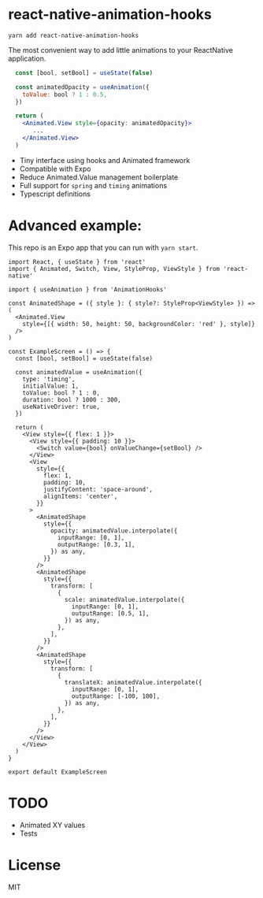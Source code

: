 # react-native-animation-hooks

`yarn add react-native-animation-hooks`

The most convenient way to add little animations to your ReactNative application.

```jsx
  const [bool, setBool] = useState(false)

  const animatedOpacity = useAnimation({
    toValue: bool ? 1 : 0.5,
  })

  return (
    <Animated.View style={opacity: animatedOpacity}>
       ...
    </Animated.View>
  )
```

- Tiny interface using hooks and Animated framework
- Compatible with Expo
- Reduce Animated.Value management boilerplate
- Full support for `spring` and `timing` animations
- Typescript definitions

# Advanced example:

This repo is an Expo app that you can run with `yarn start`.

```tsx
import React, { useState } from 'react'
import { Animated, Switch, View, StyleProp, ViewStyle } from 'react-native'

import { useAnimation } from 'AnimationHooks'

const AnimatedShape = ({ style }: { style?: StyleProp<ViewStyle> }) => (
  <Animated.View
    style={[{ width: 50, height: 50, backgroundColor: 'red' }, style]}
  />
)

const ExampleScreen = () => {
  const [bool, setBool] = useState(false)

  const animatedValue = useAnimation({
    type: 'timing',
    initialValue: 1,
    toValue: bool ? 1 : 0,
    duration: bool ? 1000 : 300,
    useNativeDriver: true,
  })

  return (
    <View style={{ flex: 1 }}>
      <View style={{ padding: 10 }}>
        <Switch value={bool} onValueChange={setBool} />
      </View>
      <View
        style={{
          flex: 1,
          padding: 10,
          justifyContent: 'space-around',
          alignItems: 'center',
        }}
      >
        <AnimatedShape
          style={{
            opacity: animatedValue.interpolate({
              inputRange: [0, 1],
              outputRange: [0.3, 1],
            }) as any,
          }}
        />
        <AnimatedShape
          style={{
            transform: [
              {
                scale: animatedValue.interpolate({
                  inputRange: [0, 1],
                  outputRange: [0.5, 1],
                }) as any,
              },
            ],
          }}
        />
        <AnimatedShape
          style={{
            transform: [
              {
                translateX: animatedValue.interpolate({
                  inputRange: [0, 1],
                  outputRange: [-100, 100],
                }) as any,
              },
            ],
          }}
        />
      </View>
    </View>
  )
}

export default ExampleScreen
```

# TODO

- Animated XY values
- Tests

# License

MIT

